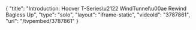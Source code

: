 {
    "title": "Introduction: Hoover T-Series\u2122 WindTunnel\u00ae Rewind Bagless Up",
    "type": "solo",
    "layout": "iframe-static",
    "videoId": "3787861",
    "url": "\/tvpembed\/3787861"
}